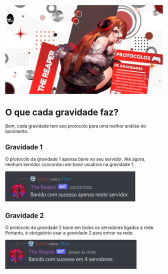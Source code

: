 <img src="images/protocolosbanner.png" />

# O que cada gravidade faz?

Bem, cada gravidade tem seu protocolo para uma melhor análise do banimento.

## Gravidade 1

O protocolo da gravidade 1 apenas bane no seu servidor. Até agora, nenhum servidor concordou em banir usuários na gravidade 1.

<img src='images/protocolo1.png' />

## Gravidade 2

O protocolo da gravidade 2 bane em todos os servidores ligados à rede. Portanto, é obrigatório usar a gravidade 2 para entrar na rede.

<img src="images/protocolo2.png" />